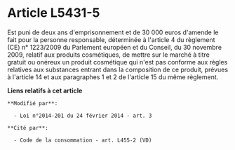 # Article L5431-5

Est puni de deux ans d'emprisonnement et de 30 000 euros d'amende le fait pour la personne responsable, déterminée à
l'article 4 du règlement (CE) n° 1223/2009 du Parlement européen et du Conseil, du 30 novembre 2009, relatif aux produits
cosmétiques,  de mettre sur le marché à titre gratuit ou onéreux un produit cosmétique qui n'est pas conforme aux règles
relatives aux substances entrant dans la composition de ce produit, prévues à l'article 14 et aux paragraphes 1 et 2 de
l'article 15 du même règlement.

**Liens relatifs à cet article**

	**Modifié par**:

	  - Loi n°2014-201 du 24 février 2014 - art. 3

	**Cité par**:

	  - Code de la consommation - art. L455-2 (VD)
